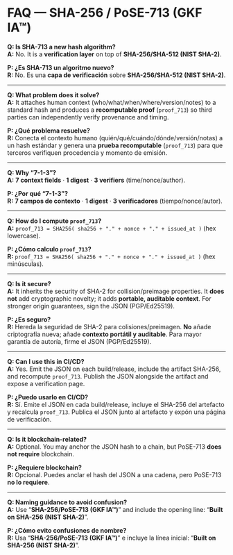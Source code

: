 # FAQ — SHA-256 / PoSE-713 (GKF IA™)

**Q: Is SHA-713 a new hash algorithm?**  
**A:** No. It is a **verification layer** on top of **SHA-256/SHA-512 (NIST SHA-2)**.

**P: ¿Es SHA-713 un algoritmo nuevo?**  
**R:** No. Es una **capa de verificación** sobre **SHA-256/SHA-512 (NIST SHA-2)**.

---

**Q: What problem does it solve?**  
**A:** It attaches human context (who/what/when/where/version/notes) to a standard hash and produces a **recomputable proof** (`proof_713`) so third parties can independently verify provenance and timing.

**P: ¿Qué problema resuelve?**  
**R:** Conecta el contexto humano (quién/qué/cuándo/dónde/versión/notas) a un hash estándar y genera una **prueba recomputable** (`proof_713`) para que terceros verifiquen procedencia y momento de emisión.

---

**Q: Why “7-1-3”?**  
**A:** **7 context fields** · **1 digest** · **3 verifiers** (time/nonce/author).

**P: ¿Por qué “7-1-3”?**  
**R:** **7 campos de contexto** · **1 digest** · **3 verificadores** (tiempo/nonce/autor).

---

**Q: How do I compute `proof_713`?**  
**A:** `proof_713 = SHA256( sha256 + "." + nonce + "." + issued_at )` (hex lowercase).

**P: ¿Cómo calculo `proof_713`?**  
**R:** `proof_713 = SHA256( sha256 + "." + nonce + "." + issued_at )` (hex minúsculas).

---

**Q: Is it secure?**  
**A:** It inherits the security of SHA-2 for collision/preimage properties. It **does not** add cryptographic novelty; it adds **portable, auditable context**. For stronger origin guarantees, sign the JSON (PGP/Ed25519).

**P: ¿Es seguro?**  
**R:** Hereda la seguridad de SHA-2 para colisiones/preimagen. **No** añade criptografía nueva; añade **contexto portátil y auditable**. Para mayor garantía de autoría, firme el JSON (PGP/Ed25519).

---

**Q: Can I use this in CI/CD?**  
**A:** Yes. Emit the JSON on each build/release, include the artifact SHA-256, and recompute `proof_713`. Publish the JSON alongside the artifact and expose a verification page.

**P: ¿Puedo usarlo en CI/CD?**  
**R:** Sí. Emite el JSON en cada build/release, incluye el SHA-256 del artefacto y recalcula `proof_713`. Publica el JSON junto al artefacto y expón una página de verificación.

---

**Q: Is it blockchain-related?**  
**A:** Optional. You may anchor the JSON hash to a chain, but PoSE-713 **does not require** blockchain.

**P: ¿Requiere blockchain?**  
**R:** Opcional. Puedes anclar el hash del JSON a una cadena, pero PoSE-713 **no lo requiere**.

---

**Q: Naming guidance to avoid confusion?**  
**A:** Use “**SHA-256/PoSE-713 (GKF IA™)**” and include the opening line: “**Built on SHA-256 (NIST SHA-2)**”.

**P: ¿Cómo evito confusiones de nombre?**  
**R:** Usa “**SHA-256/PoSE-713 (GKF IA™)**” e incluye la línea inicial: “**Built on SHA-256 (NIST SHA-2)**”.
